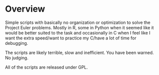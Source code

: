 Overview
========

Simple scripts with basically no organization or optimization to solve the
Project Euler problems. Mostly in R, some in Python when it seemed like it 
would be better suited to the task and occasionally in C when I feel like I 
want the extra speed/want to practice my C/have a lot of time for debugging. 

The scripts are likely terrible, slow and inefficient. You have been warned. No 
judging. 

All of the scripts are released under GPL. 
